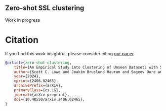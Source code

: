 Zero-shot SSL clustering
------------------------

Work in progress

Citation
========

If you find this work insightful, please consider citing [our paper](https://arxiv.org/abs/2406.02465).

```bibtex
@article{zero-shot-clustering,
    title={An Empirical Study into Clustering of Unseen Datasets with Self-Supervised Encoders},
    author={Scott C. Lowe and Joakim Bruslund Haurum and Sageev Oore and Thomas B. Moeslund and Graham W. Taylor},
    year={2024},
    eprint={2406.02465},
    archivePrefix={arXiv},
    primaryClass={cs.LG},
    journal={arXiv preprint},
    doi={10.48550/arxiv.2406.02465},
}
```
